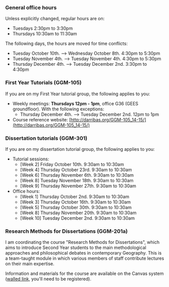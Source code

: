 
### General office hours

Unless explicitly changed, regular hours are on:

* Tuesdays 2:30pm to 3:30pm
* Thursdays 10:30am to 11:30am

The following days, the hours are moved for time conflicts:

* Tuesday October 10th. --> Wednesday October 8th. 4:30pm to 5:30pm
* Tuesday November 4th. --> Tuesday November 4th. 4:30pm to 5:30pm
* Thursday December 4th. --> Tuesday December 2nd. 3:30pm to 4:30pm

### First Year Tutorials (GGM-105)

If you are on my First Year tutorial group, the following applies to you:

* Weekly meetings: **Thursdays 12pm - 1pm**, office G36 (GEES groundfloor).
  With the following exceptions:
    * Thursday December 4th. --> Tuesday December 2nd. 12pm to 1pm
* Course reference website: [http://darribas.org/GGM-105_14-15/](http://darribas.org/GGM-105_14-15/)

### Dissertation tutorials (GGM-301)

If you are on my dissertation tutorial group, the following applies to you:

* Tutorial sessions:
    * [Week 2] Friday October 10th. 9:30am to 10:30am
    * [Week 4] Thursday October 23rd. 9:30am to 10:30am
    * [Week 6] Thursday November 6th. 9:30am to 10:30am
    * [Week 8] Tuesday November 18th. 9:30am to 10:30am
    * [Week 9] Thursday November 27th. 9:30am to 10:30am
* Office hours:
    * [Week 1] Thursday October 2nd. 9:30am to 10:30am
    * [Week 3] Thursday October 16th. 9:30am to 10:30am
    * [Week 5] Thursday October 30th. 9:30am to 10:30am
    * [Week 8] Thursday November 20th. 9:30am to 10:30am
    * [Week 10] Tuesday December 2nd. 9:30am to 10:30am

### Research Methods for Dissertations (GGM-201a)

I am coordinating the course "Research Methods for Dissertations", which aims to introduce Second Year students to the main methodological approaches and philosophical debates in contemporary Geography. This is a team-taught module in which various members of staff contribute lectures on their main expertise.

Information and materials for the course are available on the Canvas system
([walled link](https://canvas.bham.ac.uk/courses/9979), you'll need to be registered).

